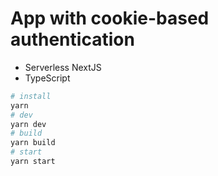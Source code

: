 # App with cookie-based authentication

- Serverless NextJS
- TypeScript

```bash
# install
yarn
# dev
yarn dev
# build
yarn build
# start
yarn start
```
